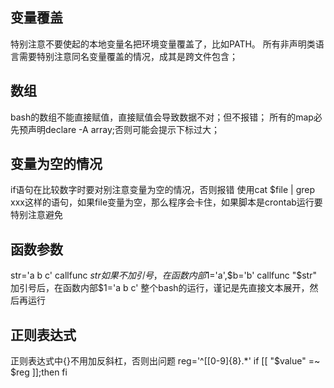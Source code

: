 
变量覆盖
-----------------------------------
特别注意不要使起的本地变量名把环境变量覆盖了，比如PATH。
所有非声明类语言需要特别注意同名变量覆盖的情况，成其是跨文件包含；

数组
-----------------------------------
bash的数组不能直接赋值，直接赋值会导致数据不对；但不报错；
所有的map必先预声明declare -A array;否则可能会提示下标过大；

变量为空的情况
-----------------------------------
if语句在比较数字时要对别注意变量为空的情况，否则报错
使用cat $file | grep xxx这样的语句，如果file变量为空，那么程序会卡住，如果脚本是crontab运行要特别注意避免


函数参数
-----------------------------------
str='a b c'
callfunc $str	如果不加引号，在函数内部$1='a',$b='b'
callfunc "$str"	加引号后，在函数内部$1='a b c'
整个bash的运行，谨记是先直接文本展开，然后再运行



正则表达式
-----------------------------------
正则表达式中{}不用加反斜杠，否则出问题
	reg='^\[[0-9]{8}.*'
	if [[ "$value" =~ $reg ]];then
	fi
	
	
